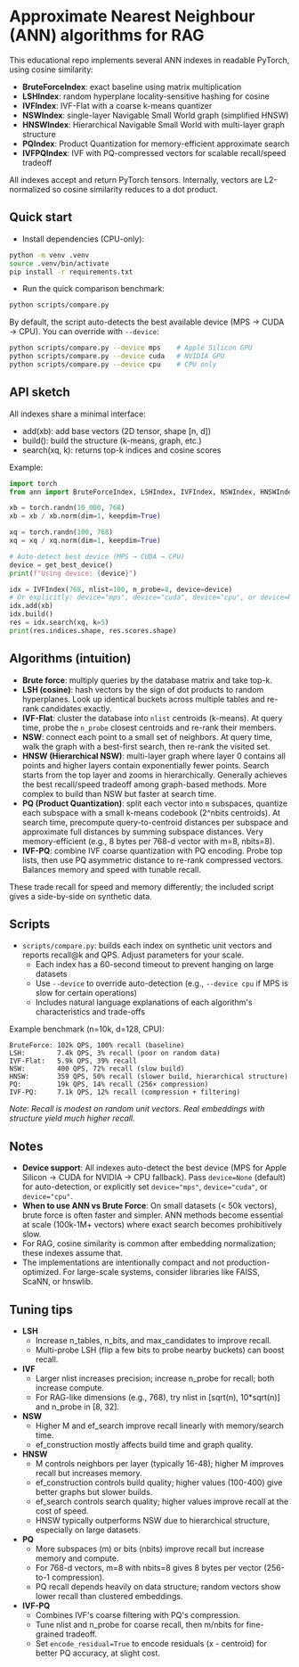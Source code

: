 # Approximate Nearest Neighbour (ANN) algorithms for RAG

This educational repo implements several ANN indexes in readable PyTorch, using cosine similarity:

- **BruteForceIndex**: exact baseline using matrix multiplication
- **LSHIndex**: random hyperplane locality-sensitive hashing for cosine
- **IVFIndex**: IVF-Flat with a coarse k-means quantizer
- **NSWIndex**: single-layer Navigable Small World graph (simplified HNSW)
- **HNSWIndex**: Hierarchical Navigable Small World with multi-layer graph structure
- **PQIndex**: Product Quantization for memory-efficient approximate search
- **IVFPQIndex**: IVF with PQ-compressed vectors for scalable recall/speed tradeoff

All indexes accept and return PyTorch tensors. Internally, vectors are L2-normalized so cosine similarity reduces to a dot product.

## Quick start

- Install dependencies (CPU-only):

```bash
python -m venv .venv
source .venv/bin/activate
pip install -r requirements.txt
```

- Run the quick comparison benchmark:

```bash
python scripts/compare.py
```

By default, the script auto-detects the best available device (MPS → CUDA → CPU). You can override with `--device`:

```bash
python scripts/compare.py --device mps    # Apple Silicon GPU
python scripts/compare.py --device cuda   # NVIDIA GPU
python scripts/compare.py --device cpu    # CPU only
```

## API sketch

All indexes share a minimal interface:

- add(xb): add base vectors (2D tensor, shape [n, d])
- build(): build the structure (k-means, graph, etc.)
- search(xq, k): returns top-k indices and cosine scores

Example:

```python
import torch
from ann import BruteForceIndex, LSHIndex, IVFIndex, NSWIndex, HNSWIndex, PQIndex, IVFPQIndex, get_best_device

xb = torch.randn(10_000, 768)
xb = xb / xb.norm(dim=1, keepdim=True)

xq = torch.randn(100, 768)
xq = xq / xq.norm(dim=1, keepdim=True)

# Auto-detect best device (MPS → CUDA → CPU)
device = get_best_device()
print(f"Using device: {device}")

idx = IVFIndex(768, nlist=100, n_probe=8, device=device)
# Or explicitly: device="mps", device="cuda", device="cpu", or device=None for auto
idx.add(xb)
idx.build()
res = idx.search(xq, k=5)
print(res.indices.shape, res.scores.shape)
```

## Algorithms (intuition)

- **Brute force**: multiply queries by the database matrix and take top-k.
- **LSH (cosine)**: hash vectors by the sign of dot products to random hyperplanes. Look up identical buckets across multiple tables and re-rank candidates exactly.
- **IVF-Flat**: cluster the database into `nlist` centroids (k-means). At query time, probe the `n_probe` closest centroids and re-rank their members.
- **NSW**: connect each point to a small set of neighbors. At query time, walk the graph with a best-first search, then re-rank the visited set.
- **HNSW (Hierarchical NSW)**: multi-layer graph where layer 0 contains all points and higher layers contain exponentially fewer points. Search starts from the top layer and zooms in hierarchically. Generally achieves the best recall/speed tradeoff among graph-based methods. More complex to build than NSW but faster at search time.
- **PQ (Product Quantization)**: split each vector into `m` subspaces, quantize each subspace with a small k-means codebook (2^nbits centroids). At search time, precompute query-to-centroid distances per subspace and approximate full distances by summing subspace distances. Very memory-efficient (e.g., 8 bytes per 768-d vector with m=8, nbits=8).
- **IVF-PQ**: combine IVF coarse quantization with PQ encoding. Probe top lists, then use PQ asymmetric distance to re-rank compressed vectors. Balances memory and speed with tunable recall.

These trade recall for speed and memory differently; the included script gives a side-by-side on synthetic data.

## Scripts

- `scripts/compare.py`: builds each index on synthetic unit vectors and reports recall@k and QPS. Adjust parameters for your scale.
  - Each index has a 60-second timeout to prevent hanging on large datasets
  - Use `--device` to override auto-detection (e.g., `--device cpu` if MPS is slow for certain operations)
  - Includes natural language explanations of each algorithm's characteristics and trade-offs

Example benchmark (n=10k, d=128, CPU):

```text
BruteForce: 102k QPS, 100% recall (baseline)
LSH:        7.4k QPS, 3% recall (poor on random data)
IVF-Flat:   5.9k QPS, 39% recall
NSW:        400 QPS, 72% recall (slow build)
HNSW:       359 QPS, 50% recall (slower build, hierarchical structure)
PQ:         19k QPS, 14% recall (256× compression)
IVF-PQ:     7.1k QPS, 12% recall (compression + filtering)
```

*Note: Recall is modest on random unit vectors. Real embeddings with structure yield much higher recall.*

## Notes

- **Device support**: All indexes auto-detect the best device (MPS for Apple Silicon → CUDA for NVIDIA → CPU fallback). Pass `device=None` (default) for auto-detection, or explicitly set `device="mps"`, `device="cuda"`, or `device="cpu"`.
- **When to use ANN vs Brute Force**: On small datasets (< 50k vectors), brute force is often faster and simpler. ANN methods become essential at scale (100k-1M+ vectors) where exact search becomes prohibitively slow.
- For RAG, cosine similarity is common after embedding normalization; these indexes assume that.
- The implementations are intentionally compact and not production-optimized. For large-scale systems, consider libraries like FAISS, ScaNN, or hnswlib.

## Tuning tips

- **LSH**
  - Increase n_tables, n_bits, and max_candidates to improve recall.
  - Multi-probe LSH (flip a few bits to probe nearby buckets) can boost recall.
- **IVF**
  - Larger nlist increases precision; increase n_probe for recall; both increase compute.
  - For RAG-like dimensions (e.g., 768), try nlist in [sqrt(n), 10*sqrt(n)] and n_probe in [8, 32].
- **NSW**
  - Higher M and ef_search improve recall linearly with memory/search time.
  - ef_construction mostly affects build time and graph quality.
- **HNSW**
  - M controls neighbors per layer (typically 16-48); higher M improves recall but increases memory.
  - ef_construction controls build quality; higher values (100-400) give better graphs but slower builds.
  - ef_search controls search quality; higher values improve recall at the cost of speed.
  - HNSW typically outperforms NSW due to hierarchical structure, especially on large datasets.
- **PQ**
  - More subspaces (m) or bits (nbits) improve recall but increase memory and compute.
  - For 768-d vectors, m=8 with nbits=8 gives 8 bytes per vector (256-to-1 compression).
  - PQ recall depends heavily on data structure; random vectors show lower recall than clustered embeddings.
- **IVF-PQ**
  - Combines IVF's coarse filtering with PQ's compression.
  - Tune nlist and n_probe for coarse recall, then m/nbits for fine-grained tradeoff.
  - Set `encode_residual=True` to encode residuals (x - centroid) for better PQ accuracy, at slight cost.
